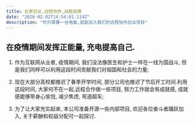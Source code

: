 ```yaml
---
title: 在家创业,远程协作,战胜疫情  
date: "2020-02-02T14:54:01.114Z"
description: "你只需要一台电脑,就能加入我们的远程协作创业项目"
---
```


## 在疫情期间发挥正能量, 充电提高自己.     

1. 作为互联网从业者, 疫情期间, 我们没法像医生和护士一样在一线为国战斗, 但是我们同样可以利用这段时间贡献我们对祖国和社会的力量; 

2. 现在大部分高校都推迟了春季开学时间, 部分公司也推迟了节后开工时间.利用这段时间, 大家何不在一起,远程合作做一些项目, 努力工作就会有成就感, 成就感能够带身心愉悦, 减少焦虑, 弯道超车;

3. 为了让大家充实起来, 本公司准备开源一些内部项目, 欢迎各位奋斗者踊跃加入, 关于薪酬和权益分配可一起探讨.

  
  
